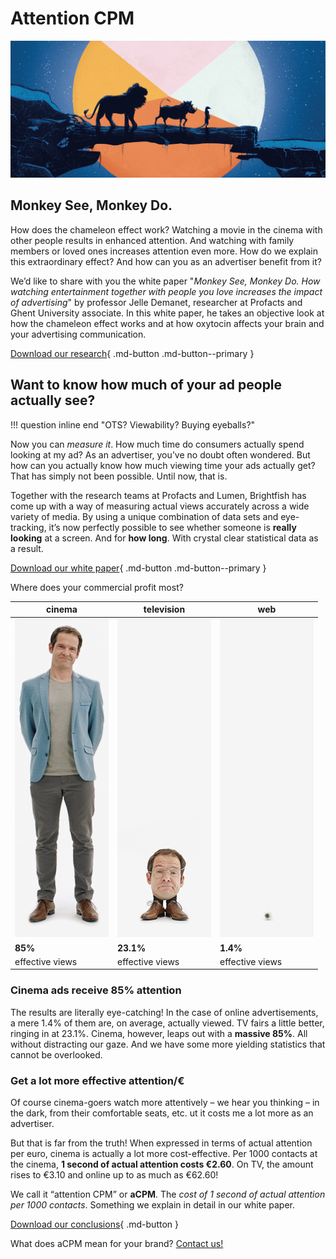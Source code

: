 # Attention CPM

![](img/EV_lionKing_hero.png)

## Monkey See, Monkey Do.

How does the chameleon effect work?
Watching a movie in the cinema with other people results in enhanced attention. 
And watching with family members or loved ones increases attention even more. 
How do we explain this extraordinary effect? And how can you as an advertiser benefit from it?

We’d like to share with you the white paper 
"_Monkey See, Monkey Do. How watching entertainment together with people you love increases the impact of advertising_" 
by professor Jelle Demanet, researcher at Profacts and Ghent University associate. 
In this white paper, he takes an objective look at how the chameleon effect works and 
at how oxytocin affects your brain and your advertising communication.

[Download our research](https://effectiveviews.be/wp-content/uploads/White_Paper_From_Viewable_to_viewed.pdf){ .md-button .md-button--primary }


## Want to know how much of your ad people actually see? 

!!! question inline end "OTS? Viewability? Buying eyeballs?"


Now you can _measure it_.
How much time do consumers actually spend looking at my ad? 
As an advertiser, you’ve no doubt often wondered. 
But how can you actually know how much viewing time your ads actually get? 
That has simply not been possible. Until now, that is.

Together with the research teams at Profacts and Lumen, 
Brightfish has come up with a way of measuring actual views accurately 
across a wide variety of media. 
By using a unique combination of data sets and eye-tracking, 
it’s now perfectly possible to see whether someone is **really looking** at a screen. 
And for **how long**. With crystal clear statistical data as a result.

[Download our white paper](https://effectiveviews.be/wp-content/uploads/White_Paper_From_Viewable_to_viewed.pdf){ .md-button .md-button--primary }

Where does your commercial profit most?

| cinema                 | television           | web                   |
|------------------------|----------------------|-----------------------|
 | ![img.png](img/cinema.png) | ![img_1.png](img/tv.png) | ![img_2.png](img/web.png) |
| **85%**                | **23.1%**            | **1.4%**              |
| effective views        | effective views      | effective views       |

### Cinema ads receive 85% attention

The results are literally eye-catching! 
In the case of online advertisements, a mere 1.4% of them are, on average, actually viewed. 
TV fairs a little better, ringing in at 23.1%. 
Cinema, however, leaps out with a **massive 85%**. 
All without distracting our gaze. 
And we have some more yielding statistics that cannot be overlooked.

### Get a lot more effective attention/€
Of course cinema-goers watch more attentively – we hear you thinking – 
in the dark, from their comfortable seats, etc. 
ut it costs me a lot more as an advertiser.

But that is far from the truth! 
When expressed in terms of actual attention per euro, 
cinema is actually a lot more cost-effective. 
Per 1000 contacts at the cinema, **1 second of actual attention costs €2.60**. 
On TV, the amount rises to €3.10 and online up to as much as €62.60!

We call it “attention CPM” or **aCPM**. 
The _cost of 1 second of actual attention per 1000 contacts_. 
Something we explain in detail in our white paper.

[Download our conclusions](https://effectiveviews.be/wp-content/uploads/White_Paper_From_Viewable_to_viewed.pdf){ .md-button }

What does aCPM mean for your brand? [Contact us!](mailto:sales@brightfish.be)